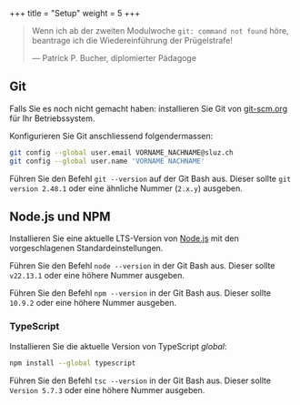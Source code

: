 +++
title = "Setup"
weight = 5
+++

> Wenn ich ab der zweiten Modulwoche `git: command not found` höre, beantrage
> ich die Wiedereinführung der Prügelstrafe!
> 
> — Patrick P. Bucher, diplomierter Pädagoge

## Git

Falls Sie es noch nicht gemacht haben: installieren Sie Git von
[git-scm.org](https://git-scm.com/downloads) für Ihr Betriebssystem.

Konfigurieren Sie Git anschliessend folgendermassen:

```sh
git config --global user.email VORNAME_NACHNAME@sluz.ch
git config --global user.name 'VORNAME NACHNAME'
```

Führen Sie den Befehl `git --version` auf der Git Bash aus. Dieser sollte `git
version 2.48.1` oder eine ähnliche Nummer (`2.x.y`) ausgeben.

## Node.js und NPM

Installieren Sie eine aktuelle LTS-Version von [Node.js](https://nodejs.org/en/)
mit den vorgeschlagenen Standardeinstellungen.

Führen Sie den Befehl `node --version` in der Git Bash aus. Dieser sollte
`v22.13.1` oder eine höhere Nummer ausgeben.

Führen Sie den Befehl `npm --version` in der Git Bash aus. Dieser sollte
`10.9.2` oder eine höhere Nummer ausgeben.

### TypeScript

Installieren Sie die aktuelle Version von TypeScript _global_:

```bash
npm install --global typescript
```

Führen Sie den Befehl `tsc --version` in der Git Bash aus. Dieser sollte
`Version 5.7.3` oder eine höhere Nummer ausgeben.
